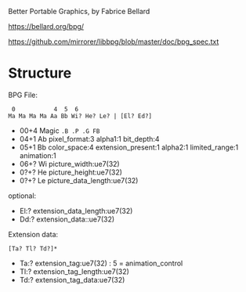 Better Portable Graphics, by Fabrice Bellard

https://bellard.org/bpg/

https://github.com/mirrorer/libbpg/blob/master/doc/bpg_spec.txt

# Structure

BPG File:
```
 0           4  5  6
Ma Ma Ma Ma Aa Bb Wi? He? Le? | [El? Ed?]
```
- 00+4 Magic `.B .P .G FB`
- 04+1 Ab pixel_format:3 alpha1:1 bit_depth:4
- 05+1 Bb color_space:4 extension_present:1 alpha2:1 limited_range:1 animation:1
- 06+? Wi picture_width:ue7(32)
- 0?+? He picture_height:ue7(32)
- 0?+? Le picture_data_length:ue7(32)

optional:
- El:? extension_data_length:ue7(32)
- Dd:? extension_data::ue7(32)

Extension data:

`[Ta? Tl? Td?]*`
- Ta:? extension_tag:ue7(32) : 5 = animation_control
- Tl:? extension_tag_length:ue7(32)
- Td:? extension_tag_data:ue7(32)
